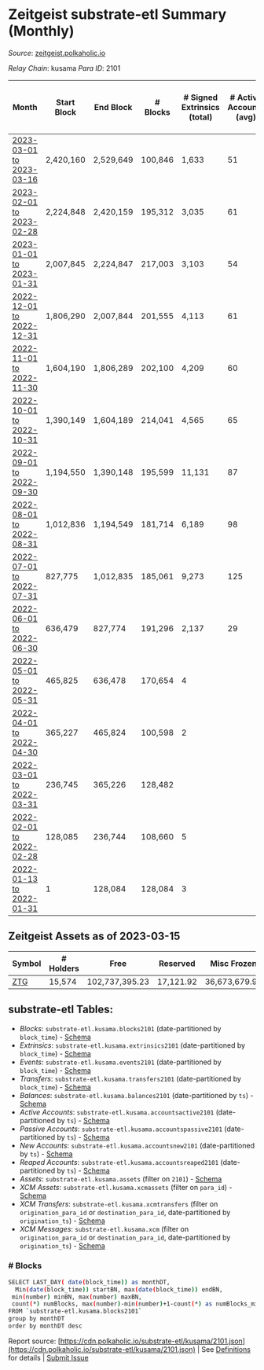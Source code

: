 # Zeitgeist substrate-etl Summary (Monthly)

_Source_: [zeitgeist.polkaholic.io](https://zeitgeist.polkaholic.io)

*Relay Chain*: kusama
*Para ID*: 2101



| Month | Start Block | End Block | # Blocks | # Signed Extrinsics (total) | # Active Accounts (avg) | # Addresses with Balances (max) | Issues |
| ----- | ----------- | --------- | -------- | --------------------------- | ----------------------- | ------------------------------- | ------ |
| [2023-03-01 to 2023-03-16](/kusama/2101-zeitgeist/2023-03-31.md) | 2,420,160 | 2,529,649 | 100,846 | 1,633 | 51 | 15,574 | - 8,644 (7.89%) |   
| [2023-02-01 to 2023-02-28](/kusama/2101-zeitgeist/2023-02-28.md) | 2,224,848 | 2,420,159 | 195,312 | 3,035 | 61 | 15,516 | -   |   
| [2023-01-01 to 2023-01-31](/kusama/2101-zeitgeist/2023-01-31.md) | 2,007,845 | 2,224,847 | 217,003 | 3,103 | 54 | 15,366 | -   |   
| [2022-12-01 to 2022-12-31](/kusama/2101-zeitgeist/2022-12-31.md) | 1,806,290 | 2,007,844 | 201,555 | 4,113 | 61 | 15,180 | -   |   
| [2022-11-01 to 2022-11-30](/kusama/2101-zeitgeist/2022-11-30.md) | 1,604,190 | 1,806,289 | 202,100 | 4,209 | 60 | 15,042 | -   |   
| [2022-10-01 to 2022-10-31](/kusama/2101-zeitgeist/2022-10-31.md) | 1,390,149 | 1,604,189 | 214,041 | 4,565 | 65 | 14,979 | -   |   
| [2022-09-01 to 2022-09-30](/kusama/2101-zeitgeist/2022-09-30.md) | 1,194,550 | 1,390,148 | 195,599 | 11,131 | 87 | 14,980 | -   |   
| [2022-08-01 to 2022-08-31](/kusama/2101-zeitgeist/2022-08-31.md) | 1,012,836 | 1,194,549 | 181,714 | 6,189 | 98 | 14,857 | -   |   
| [2022-07-01 to 2022-07-31](/kusama/2101-zeitgeist/2022-07-31.md) | 827,775 | 1,012,835 | 185,061 | 9,273 | 125 | 14,549 | -   |   
| [2022-06-01 to 2022-06-30](/kusama/2101-zeitgeist/2022-06-30.md) | 636,479 | 827,774 | 191,296 | 2,137 | 29 | 13,858 | -   |   
| [2022-05-01 to 2022-05-31](/kusama/2101-zeitgeist/2022-05-31.md) | 465,825 | 636,478 | 170,654 | 4 |  | 6 | -   |   
| [2022-04-01 to 2022-04-30](/kusama/2101-zeitgeist/2022-04-30.md) | 365,227 | 465,824 | 100,598 | 2 |  | 5 | -   |   
| [2022-03-01 to 2022-03-31](/kusama/2101-zeitgeist/2022-03-31.md) | 236,745 | 365,226 | 128,482 |  |  | 5 | -   |   
| [2022-02-01 to 2022-02-28](/kusama/2101-zeitgeist/2022-02-28.md) | 128,085 | 236,744 | 108,660 | 5 |  | 5 | -   |   
| [2022-01-13 to 2022-01-31](/kusama/2101-zeitgeist/2022-01-31.md) | 1 | 128,084 | 128,084 | 3 |  |  | -   |   

## Zeitgeist Assets as of 2023-03-15



| Symbol | # Holders | Free | Reserved | Misc Frozen | Frozen | Price | AssetID | 
| ----- | --------- | ---- | -------- | ----------- | ------ | ----- | --- |
| [ZTG](/kusama/assets/ZTG) | 15,574 | 102,737,395.23  | 17,121.92  | 36,673,679.97   | 18,312,265.78  |  |   `{"Token":"ZTG"}` | 

## substrate-etl Tables:

* _Blocks_: `substrate-etl.kusama.blocks2101` (date-partitioned by `block_time`) - [Schema](/schema/balances.json)
* _Extrinsics_: `substrate-etl.kusama.extrinsics2101` (date-partitioned by `block_time`) - [Schema](/schema/extrinsics.json)
* _Events_: `substrate-etl.kusama.events2101` (date-partitioned by `block_time`) - [Schema](/schema/events.json)
* _Transfers_: `substrate-etl.kusama.transfers2101` (date-partitioned by `block_time`) - [Schema](/schema/transfers.json)
* _Balances_: `substrate-etl.kusama.balances2101` (date-partitioned by `ts`) - [Schema](/schema/balances.json)
* _Active Accounts_: `substrate-etl.kusama.accountsactive2101` (date-partitioned by `ts`) - [Schema](/schema/accountsactive.json)
* _Passive Accounts_: `substrate-etl.kusama.accountspassive2101` (date-partitioned by `ts`) - [Schema](/schema/accountspassive.json)
* _New Accounts_: `substrate-etl.kusama.accountsnew2101` (date-partitioned by `ts`) - [Schema](/schema/accountsnew.json)
* _Reaped Accounts_: `substrate-etl.kusama.accountsreaped2101` (date-partitioned by `ts`) - [Schema](/schema/accountsreaped.json)
* _Assets_: `substrate-etl.kusama.assets` (filter on `2101`) - [Schema](/schema/assets.json)
* _XCM Assets_: `substrate-etl.kusama.xcmassets` (filter on `para_id`) - [Schema](/schema/xcmassets.json)
* _XCM Transfers_: `substrate-etl.kusama.xcmtransfers` (filter on `origination_para_id` or `destination_para_id`, date-partitioned by `origination_ts`) - [Schema](/schema/xcmtransfers.json)
* _XCM Messages_: `substrate-etl.kusama.xcm` (filter on `origination_para_id` or `destination_para_id`, date-partitioned by `origination_ts`) - [Schema](/schema/xcm.json)

### # Blocks
```bash
SELECT LAST_DAY( date(block_time)) as monthDT,
  Min(date(block_time)) startBN, max(date(block_time)) endBN, 
 min(number) minBN, max(number) maxBN, 
 count(*) numBlocks, max(number)-min(number)+1-count(*) as numBlocks_missing 
FROM `substrate-etl.kusama.blocks2101` 
group by monthDT 
order by monthDT desc
```


Report source: [https://cdn.polkaholic.io/substrate-etl/kusama/2101.json](https://cdn.polkaholic.io/substrate-etl/kusama/2101.json) | See [Definitions](/DEFINITIONS.md) for details | [Submit Issue](https://github.com/colorfulnotion/substrate-etl/issues)
